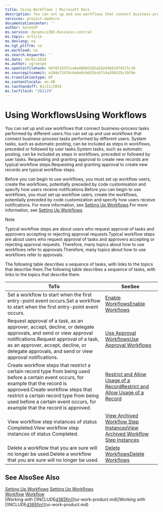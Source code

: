 ```yaml
---
title: Using Workflows | Microsoft Docs
description: You can set up and use workflows that connect business-process tasks performed by different users. System tasks, such as automatic posting, can be included as steps in workflows, preceded or followed by user tasks. Requesting and granting approval to create new records are typical workflow steps.
services: project-madeira
documentationcenter: ''
author: SorenGP
ms.service: dynamics365-business-central
ms.topic: article
ms.devlang: na
ms.tgt_pltfrm: na
ms.workload: na
ms.search.keywords: ''
ms.date: 10/01/2018
ms.author: sgroespe
ms.openlocfilehash: b978f263f1ce6e08803202a5d2d3691974575c38
ms.sourcegitcommit: e10de72476c6a6e0cbd35bcb714a29b535c39f0e
ms.translationtype: HT
ms.contentlocale: en-GB
ms.lasthandoff: 01/21/2019
ms.locfileid: "262129"
---
```

# <a name="using-workflows"></a><span data-ttu-id="3d201-105">Using Workflows</span><span class="sxs-lookup"><span data-stu-id="3d201-105">Using Workflows</span></span>
<span data-ttu-id="3d201-106">You can set up and use workflows that connect business-process tasks performed by different users.</span><span class="sxs-lookup"><span data-stu-id="3d201-106">You can set up and use workflows that connect business-process tasks performed by different users.</span></span> <span data-ttu-id="3d201-107">System tasks, such as automatic posting, can be included as steps in workflows, preceded or followed by user tasks.</span><span class="sxs-lookup"><span data-stu-id="3d201-107">System tasks, such as automatic posting, can be included as steps in workflows, preceded or followed by user tasks.</span></span> <span data-ttu-id="3d201-108">Requesting and granting approval to create new records are typical workflow steps.</span><span class="sxs-lookup"><span data-stu-id="3d201-108">Requesting and granting approval to create new records are typical workflow steps.</span></span>  

 <span data-ttu-id="3d201-109">Before you can begin to use workflows, you must set up workflow users, create the workflows, potentially preceded by code customisation and specify how users receive notifications.</span><span class="sxs-lookup"><span data-stu-id="3d201-109">Before you can begin to use workflows, you must set up workflow users, create the workflows, potentially preceded by code customization and specify how users receive notifications.</span></span> <span data-ttu-id="3d201-110">For more information, see [Setting Up Workflows](across-set-up-workflows.md).</span><span class="sxs-lookup"><span data-stu-id="3d201-110">For more information, see [Setting Up Workflows](across-set-up-workflows.md).</span></span>  

> [!NOTE]  
>  <span data-ttu-id="3d201-111">Typical workflow steps are about users who request approval of tasks and approvers accepting or rejecting approval requests.</span><span class="sxs-lookup"><span data-stu-id="3d201-111">Typical workflow steps are about users who request approval of tasks and approvers accepting or rejecting approval requests.</span></span> <span data-ttu-id="3d201-112">Therefore, many topics about how to use workflows refer to approvals.</span><span class="sxs-lookup"><span data-stu-id="3d201-112">Therefore, many topics about how to use workflows refer to approvals.</span></span>  

 <span data-ttu-id="3d201-113">The following table describes a sequence of tasks, with links to the topics that describe them.</span><span class="sxs-lookup"><span data-stu-id="3d201-113">The following table describes a sequence of tasks, with links to the topics that describe them.</span></span>  

|<span data-ttu-id="3d201-114">**To**</span><span class="sxs-lookup"><span data-stu-id="3d201-114">**To**</span></span>|<span data-ttu-id="3d201-115">**See**</span><span class="sxs-lookup"><span data-stu-id="3d201-115">**See**</span></span>|  
|------------|-------------|  
|<span data-ttu-id="3d201-116">Set a workflow to start when the first entry-point event occurs.</span><span class="sxs-lookup"><span data-stu-id="3d201-116">Set a workflow to start when the first entry-point event occurs.</span></span>|[<span data-ttu-id="3d201-117">Enable Workflows</span><span class="sxs-lookup"><span data-stu-id="3d201-117">Enable Workflows</span></span>](across-how-to-enable-workflows.md)|  
|<span data-ttu-id="3d201-118">Request approval of a task, as an approver, accept, decline, or delegate approvals, and send or view approval notifications.</span><span class="sxs-lookup"><span data-stu-id="3d201-118">Request approval of a task, as an approver, accept, decline, or delegate approvals, and send or view approval notifications.</span></span>|[<span data-ttu-id="3d201-119">Use Approval Workflows</span><span class="sxs-lookup"><span data-stu-id="3d201-119">Use Approval Workflows</span></span>](across-how-use-approval-workflows.md)|  
|<span data-ttu-id="3d201-120">Create workflow steps that restrict a certain record type from being used before a certain event occurs, for example that the record is approved.</span><span class="sxs-lookup"><span data-stu-id="3d201-120">Create workflow steps that restrict a certain record type from being used before a certain event occurs, for example that the record is approved.</span></span>|[<span data-ttu-id="3d201-121">Restrict and Allow Usage of a Record</span><span class="sxs-lookup"><span data-stu-id="3d201-121">Restrict and Allow Usage of a Record</span></span>](across-how-to-restrict-and-allow-usage-of-a-record.md)|  
|<span data-ttu-id="3d201-122">View workflow step instances of status Completed.</span><span class="sxs-lookup"><span data-stu-id="3d201-122">View workflow step instances of status Completed.</span></span>|[<span data-ttu-id="3d201-123">View Archived Workflow Step Instances</span><span class="sxs-lookup"><span data-stu-id="3d201-123">View Archived Workflow Step Instances</span></span>](across-how-to-view-archived-workflow-step-instances.md)|  
|<span data-ttu-id="3d201-124">Delete a workflow that you are sure will no longer be used.</span><span class="sxs-lookup"><span data-stu-id="3d201-124">Delete a workflow that you are sure will no longer be used.</span></span>|[<span data-ttu-id="3d201-125">Delete Workflows</span><span class="sxs-lookup"><span data-stu-id="3d201-125">Delete Workflows</span></span>](across-how-to-delete-workflows.md)|  

## <a name="see-also"></a><span data-ttu-id="3d201-126">See Also</span><span class="sxs-lookup"><span data-stu-id="3d201-126">See Also</span></span>  
<span data-ttu-id="3d201-127">[Setting Up Workflows](across-set-up-workflows.md) </span><span class="sxs-lookup"><span data-stu-id="3d201-127">[Setting Up Workflows](across-set-up-workflows.md) </span></span>  
<span data-ttu-id="3d201-128">[Workflow](across-workflow.md) </span><span class="sxs-lookup"><span data-stu-id="3d201-128">[Workflow](across-workflow.md) </span></span>  
<span data-ttu-id="3d201-129">[Working with [!INCLUDE[d365fin](includes/d365fin_md.md)]](ui-work-product.md)</span><span class="sxs-lookup"><span data-stu-id="3d201-129">[Working with [!INCLUDE[d365fin](includes/d365fin_md.md)]](ui-work-product.md)</span></span>
